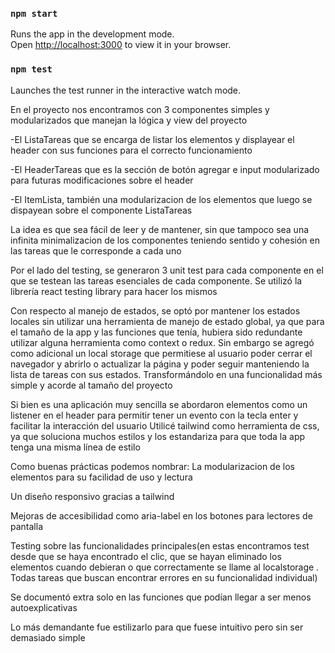 ### `npm start`

Runs the app in the development mode.\
Open [http://localhost:3000](http://localhost:3000) to view it in your browser.

### `npm test`

Launches the test runner in the interactive watch mode.


En el proyecto nos encontramos con 3 componentes simples y modularizados que manejan la lógica y view del proyecto

-El ListaTareas que se encarga de listar los elementos y displayear el header con sus funciones para el correcto funcionamiento

-El HeaderTareas que es la sección de botón agregar e input modularizado para futuras modificaciones sobre el header

-El ItemLista, también una modularizacion de los elementos que luego se dispayean sobre el componente ListaTareas


La idea es que sea fácil de leer y de mantener, sin que tampoco sea una infinita minimalizacion de los componentes teniendo sentido y cohesión en las tareas que le corresponde a cada uno 

Por el lado del testing, se generaron 3 unit test para cada componente en el que se testean las tareas esenciales de cada componente. Se utilizó la librería react testing library para hacer los mismos

Con respecto al manejo de estados, se optó por mantener los estados locales sin utilizar una herramienta de manejo de estado global, ya que para el tamaño de la app y las funciones que tenía, hubiera sido redundante utilizar alguna herramienta como context o redux. Sin embargo se agregó como adicional un local storage que permitiese al usuario poder cerrar el navegador y abrirlo o 
actualizar la página y poder seguir manteniendo la lista de tareas con sus estados. Transformándolo en una funcionalidad más simple y acorde al tamaño del proyecto

Si bien es una aplicación muy sencilla se abordaron elementos como un listener en el header para permitir tener un evento con la tecla enter y facilitar la interacción del usuario
Utilicé tailwind como herramienta de css, ya que soluciona muchos estilos y los estandariza para que toda la app tenga una misma línea de estilo


Como buenas prácticas podemos nombrar:
La modularizacion de los elementos para su facilidad de uso y lectura

Un diseño responsivo gracias a tailwind 

Mejoras de accesibilidad como aria-label en los botones para lectores de pantalla

Testing sobre las funcionalidades principales(en estas encontramos test desde que se haya encontrado el clic, que se hayan eliminado los elementos cuando debieran o que correctamente se llame al localstorage . Todas tareas que buscan encontrar errores en su 
funcionalidad individual)

Se documentó extra solo en las funciones que podían llegar a ser menos autoexplicativas

Lo más demandante fue estilizarlo para que fuese intuitivo pero sin ser demasiado simple
